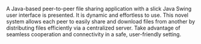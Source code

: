 A Java-based peer-to-peer file sharing application with a slick Java Swing user interface is presented. It is dynamic and effortless to use. This novel system allows each peer to easily share and download files from another by distributing files efficiently via a centralized server. Take advantage of seamless cooperation and connectivity in a safe, user-friendly setting.
